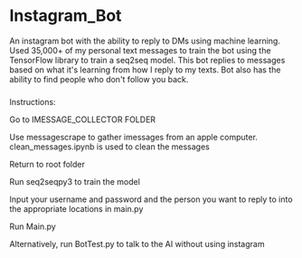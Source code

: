 # Instagram_Bot
An instagram bot with the ability to reply to DMs using machine learning. Used 35,000+ of my personal text messages to train the bot using the TensorFlow library to train a seq2seq model. This bot replies to messages based on what it's learning from how I reply to my texts. Bot also has the ability to find people who don't follow you back.

#####
Instructions:

Go to IMESSAGE_COLLECTOR FOLDER

Use messagescrape to gather imessages from an apple computer. clean_messages.ipynb is used to clean the messages

Return to root folder

Run seq2seqpy3 to train the model

Input your username and password and the person you want to reply to into the appropriate locations in main.py

Run Main.py 

Alternatively, run BotTest.py to talk to the AI without using instagram


